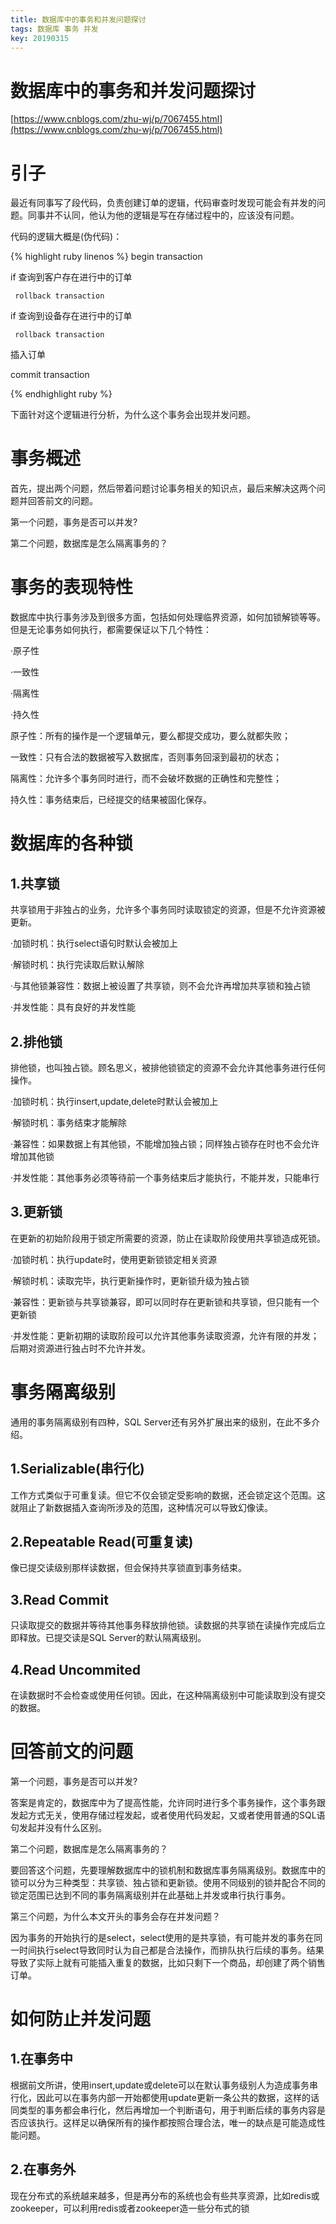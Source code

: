 ```yaml
---
title: 数据库中的事务和并发问题探讨
tags: 数据库 事务 并发
key: 20190315
---
```


**数据库中的事务和并发问题探讨**
==================

[https://www.cnblogs.com/zhu-wj/p/7067455.html](https://www.cnblogs.com/zhu-wj/p/7067455.html)

**引子**
========

最近有同事写了段代码，负责创建订单的逻辑，代码审查时发现可能会有并发的问题。同事并不认同，他认为他的逻辑是写在存储过程中的，应该没有问题。

代码的逻辑大概是(伪代码)：

{% highlight ruby linenos %}
begin transaction

if 查询到客户存在进行中的订单

     rollback transaction

if 查询到设备存在进行中的订单

     rollback transaction

插入订单

commit transaction

{% endhighlight ruby %}

下面针对这个逻辑进行分析，为什么这个事务会出现并发问题。

**事务概述**
========

首先，提出两个问题，然后带着问题讨论事务相关的知识点，最后来解决这两个问题并回答前文的问题。

第一个问题，事务是否可以并发?

第二个问题，数据库是怎么隔离事务的？

**事务的表现特性**
========

数据库中执行事务涉及到很多方面，包括如何处理临界资源，如何加锁解锁等等。但是无论事务如何执行，都需要保证以下几个特性：

·原子性

·一致性

·隔离性

·持久性

原子性：所有的操作是一个逻辑单元，要么都提交成功，要么就都失败；

一致性：只有合法的数据被写入数据库，否则事务回滚到最初的状态；

隔离性：允许多个事务同时进行，而不会破坏数据的正确性和完整性；

持久性：事务结束后，已经提交的结果被固化保存。

**数据库的各种锁**
========

1.共享锁
--------

共享锁用于非独占的业务，允许多个事务同时读取锁定的资源，但是不允许资源被更新。

·加锁时机：执行select语句时默认会被加上

·解锁时机：执行完读取后默认解除

·与其他锁兼容性：数据上被设置了共享锁，则不会允许再增加共享锁和独占锁

·并发性能：具有良好的并发性能

2.排他锁
--------

排他锁，也叫独占锁。顾名思义，被排他锁锁定的资源不会允许其他事务进行任何操作。

·加锁时机：执行insert,update,delete时默认会被加上

·解锁时机：事务结束才能解除

·兼容性：如果数据上有其他锁，不能增加独占锁；同样独占锁存在时也不会允许增加其他锁

·并发性能：其他事务必须等待前一个事务结束后才能执行，不能并发，只能串行

3.更新锁
--------

在更新的初始阶段用于锁定所需要的资源，防止在读取阶段使用共享锁造成死锁。

·加锁时机：执行update时，使用更新锁锁定相关资源

·解锁时机：读取完毕，执行更新操作时，更新锁升级为独占锁

·兼容性：更新锁与共享锁兼容，即可以同时存在更新锁和共享锁，但只能有一个更新锁

·并发性能：更新初期的读取阶段可以允许其他事务读取资源，允许有限的并发；后期对资源进行独占时不允许并发。

**事务隔离级别**
========

通用的事务隔离级别有四种，SQL Server还有另外扩展出来的级别，在此不多介绍。

1.Serializable(串行化)
--------

工作方式类似于可重复读。但它不仅会锁定受影响的数据，还会锁定这个范围。这就阻止了新数据插入查询所涉及的范围，这种情况可以导致幻像读。

2.Repeatable Read(可重复读)
--------

像已提交读级别那样读数据，但会保持共享锁直到事务结束。

3.Read Commit
--------

只读取提交的数据并等待其他事务释放排他锁。读数据的共享锁在读操作完成后立即释放。已提交读是SQL Server的默认隔离级别。

4.Read Uncommited
--------

在读数据时不会检查或使用任何锁。因此，在这种隔离级别中可能读取到没有提交的数据。


**回答前文的问题**
========

第一个问题，事务是否可以并发?

答案是肯定的，数据库中为了提高性能，允许同时进行多个事务操作，这个事务跟发起方式无关，使用存储过程发起，或者使用代码发起，又或者使用普通的SQL语句发起并没有什么区别。

第二个问题，数据库是怎么隔离事务的？

要回答这个问题，先要理解数据库中的锁机制和数据库事务隔离级别。数据库中的锁可以分为三种类型：共享锁、独占锁和更新锁。使用不同级别的锁并配合不同的锁定范围已达到不同的事务隔离级别并在此基础上并发或串行执行事务。

第三个问题，为什么本文开头的事务会存在并发问题？

因为事务的开始执行的是select，select使用的是共享锁，有可能并发的事务在同一时间执行select导致同时认为自己都是合法操作，而排队执行后续的事务。结果导致了实际上就有可能插入重复的数据，比如只剩下一个商品，却创建了两个销售订单。

**如何防止并发问题**
========

1.在事务中
--------

根据前文所讲，使用insert,update或delete可以在默认事务级别人为造成事务串行化，因此可以在事务内部一开始都使用update更新一条公共的数据，这样的话同类型的事务都会串行化，然后再增加一个判断语句，用于判断后续的事务内容是否应该执行。这样足以确保所有的操作都按照合理合法，唯一的缺点是可能造成性能问题。

2.在事务外
--------

现在分布式的系统越来越多，但是再分布的系统也会有些共享资源，比如redis或zookeeper，可以利用redis或者zookeeper造一些分布式的锁